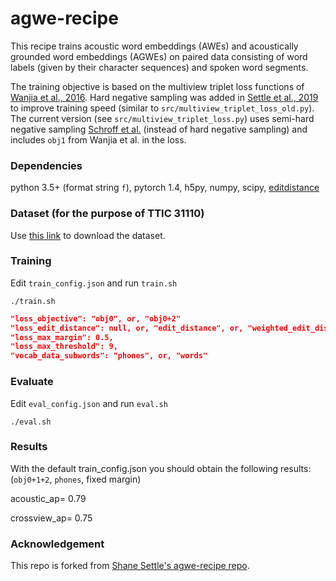 # agwe-recipe

This recipe trains acoustic word embeddings (AWEs) and acoustically grounded word embeddings (AGWEs) on paired data
consisting of word labels (given by their character sequences) and spoken word segments.

The training objective is based on the multiview triplet loss functions
of [Wanjia et al., 2016](https://arxiv.org/pdf/1611.04496.pdf).
Hard negative sampling was added in [Settle et al., 2019](https://arxiv.org/pdf/1903.12306.pdf) to improve
training speed (similar to `src/multiview_triplet_loss_old.py`). The current version (see `src/multiview_triplet_loss.py`) uses semi-hard negative sampling [Schroff et al.](https://arxiv.org/pdf/1503.03832.pdf) (instead of hard negative sampling) and includes `obj1` from Wanjia et al. in the loss.

### Dependencies
python 3.5+ (format string `f`), pytorch 1.4, h5py, numpy, scipy, [editdistance](https://github.com/roy-ht/editdistance/tree/master/editdistance)

### Dataset (for the purpose of TTIC 31110)
Use [this link](https://forms.gle/EGuaYYW72bzs4KbK8) to download the dataset.

### Training

Edit `train_config.json` and run `train.sh`
```
./train.sh
```
```json
"loss_objective": "obj0", or, "obj0+2"
"loss_edit_distance": null, or, "edit_distance", or, "weighted_edit_distance",
"loss_max_margin": 0.5,
"loss_max_threshold": 9,
"vocab_data_subwords": "phones", or, "words"
```

### Evaluate
Edit `eval_config.json` and run `eval.sh`
```
./eval.sh
```

### Results
With the default train_config.json you should obtain the following results: (`obj0+1+2`, `phones`, fixed margin)

acoustic_ap= 0.79

crossview_ap= 0.75

### Acknowledgement

This repo is forked from [Shane Settle's agwe-recipe repo](https://github.com/shane-settle/agwe-recipe).

